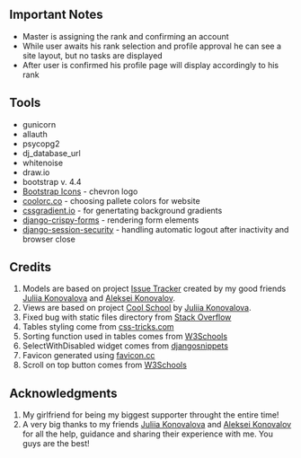 ## Important Notes
- Master is assigning the rank and confirming an account
- While user awaits his rank selection and profile approval he can see a site layout, but no tasks are displayed
- After user is confirmed his profile page will display accordingly to his rank

## Tools
- gunicorn
- allauth
- psycopg2
- dj_database_url
- whitenoise
- draw.io
- bootstrap v. 4.4
- [Bootstrap Icons](https://icons.getbootstrap.com/) - chevron logo
- [coolorc.co](https://coolors.co/) - choosing pallete colors for website
- [cssgradient.io](https://cssgradient.io/) - for genertating background gradients
- [django-crispy-forms](https://django-crispy-forms.readthedocs.io/en/latest/index.html) - rendering form elements
- [django-session-security](https://django-session-security.readthedocs.io/en/master/index.html) - handling automatic logout after inactivity and browser close

## Credits
1. Models are based on project [Issue Tracker](https://github.com/IuliiaKonovalova/issue_tracker) created by my good friends [Juliia Konovalova](https://github.com/IuliiaKonovalova) and [Aleksei Konovalov](https://github.com/lexach91).
2. Views are based on project [Cool School](https://github.com/IuliiaKonovalova/school_app) by [Juliia Konovalova](https://github.com/IuliiaKonovalova).
3. Fixed bug with static files directory from [Stack Overflow](https://stackoverflow.com/questions/67698211/getting-get-static-css-base-css-http-1-1-404-1795-error-for-static-files)
4. Tables styling come from [css-tricks.com](https://css-tricks.com/responsive-data-tables/)
5. Sorting function used in tables comes from [W3Schools](https://www.w3schools.com/howto/howto_js_sort_table.asp)
6. SelectWithDisabled widget comes from [djangosnippets](https://djangosnippets.org/snippets/2453/)
7. Favicon generated using [favicon.cc](https://www.favicon.cc/)
8. Scroll on top button comes from [W3Schools](https://www.w3schools.com/howto/howto_js_scroll_to_top.asp)

## Acknowledgments
1. My girlfriend for being my biggest supporter throught the entire time!
2. A very big thanks to my friends [Juliia Konovalova](https://github.com/IuliiaKonovalova) and [Aleksei Konovalov](https://github.com/lexach91) for all the help, guidance and sharing their experience with me. You guys are the best!